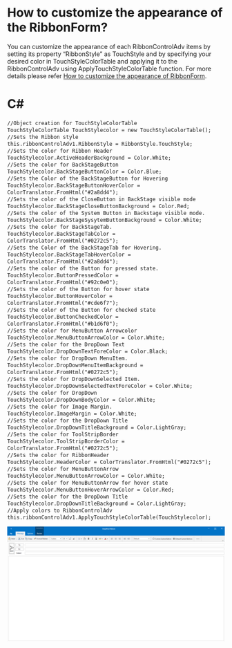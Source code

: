 # How to customize the appearance of the RibbonForm?
You can customize the appearance of each RibbonControlAdv items by setting its property “RibbonStyle” as TouchStyle and by specifying your desired color in TouchStyleColorTable and applying it to the RibbonControlAdv using ApplyTouchStyleColorTable function. For more details please refer [How to customize the appearance of RibbonForm](https://www.syncfusion.com/kb/3735/how-to-customize-the-appearance-of-items-in-ribboncontroladv).

# C#

    //Object creation for TouchStyleColorTable 
    TouchStyleColorTable TouchStylecolor = new TouchStyleColorTable();
    //Sets the Ribbon style
    this.ribbonControlAdv1.RibbonStyle = RibbonStyle.TouchStyle;
    //Sets the color for Ribbon Header
    TouchStylecolor.ActiveHeaderBackground = Color.White;
    //Sets the color for BackStageButton
    TouchStylecolor.BackStageButtonColor = Color.Blue;
    //Sets the Color of the BackStageButton for Hovering
    TouchStylecolor.BackStageButtonHoverColor = ColorTranslator.FromHtml("#2a8dd4");
    //Sets the color of the CloseButton in BackStage visible mode
    TouchStylecolor.BackStageCloseButtonBackground = Color.Red;
    //Sets the color of the System Button in Backstage visible mode.
    TouchStylecolor.BackStageSysytemButtonBackground = Color.White;
    //Sets the color for BackStageTab.
    TouchStylecolor.BackStageTabColor = ColorTranslator.FromHtml("#0272c5");
    //Sets the Color of the BackStageTab for Hovering.
    TouchStylecolor.BackStageTabHoverColor = ColorTranslator.FromHtml("#2a8dd4");
    //Sets the color of the Button for pressed state.
    TouchStylecolor.ButtonPressedColor = ColorTranslator.FromHtml("#92c0e0");
    //Sets the color of the Button for hover state
    TouchStylecolor.ButtonHoverColor = ColorTranslator.FromHtml("#cde6f7");
    //Sets the color of the Button for checked state
    TouchStylecolor.ButtonCheckedColor = ColorTranslator.FromHtml("#b1d6f0");
    //Sets the color for MenuButton Arrowcolor
    TouchStylecolor.MenuButtonArrowColor = Color.White;
    //Sets the color for the DropDown Text
    TouchStylecolor.DropDownTextForeColor = Color.Black;
    //Sets the color for DropDown MenuItem.
    TouchStylecolor.DropDownMenuItemBackground = ColorTranslator.FromHtml("#0272c5");
    //Sets the color for DropDownSelected Item.
    TouchStylecolor.DropDownSelectedTextForeColor = Color.White;
    //Sets the color for DropDown
    TouchStylecolor.DropDownBodyColor = Color.White;
    //Sets the color for Image Margin.
    TouchStylecolor.ImageMargin = Color.White;
    //Sets the color for the DropDown Title
    TouchStylecolor.DropDownTitleBackground = Color.LightGray;
    //Sets the color for ToolStripBorder
    TouchStylecolor.ToolStripBorderColor = ColorTranslator.FromHtml("#0272c5");
    //Sets the color for RibbonHeader
    TouchStylecolor.HeaderColor = ColorTranslator.FromHtml("#0272c5");
    //Sets the color for MenuButtonArrow
    TouchStylecolor.MenuButtonArrowColor = Color.White;
    //Sets the color for MenuButtonArrow for hover state
    TouchStylecolor.MenuButtonHoverArrowColor = Color.Red;
    //Sets the color for the DropDown Title
    TouchStylecolor.DropDownTitleBackground = Color.LightGray;
    //Apply colors to RibbonControlAdv
    this.ribbonControlAdv1.ApplyTouchStyleColorTable(TouchStylecolor);

![Customize RibbonForm](Images/Customize%20RibbonForm.png)